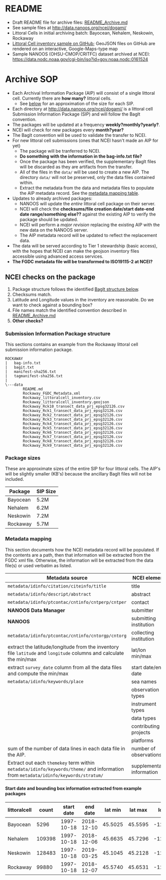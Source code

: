 # README

- Draft README file for archive files: [README_Archive.md](https://github.com/nanoos-pnw/NCEI-archiving/blob/master/DOGAMI/README_Archive.md)
- See sample files at http://data.nanoos.org/ncei/dogami/
- Littoral Cells in initial archiving batch: Bayocean, Nehalem, Neskowin, Rockaway
- [Littoral Cell inventory sample on GitHub](https://github.com/nanoos-pnw/NCEI-archiving/blob/master/DOGAMI/Bayocean_littoralcell_inventory.geojson); GeoJSON files on GitHub are rendered on an interactive, Google-Maps-type map
- Sample NANOOS (OHSU-CMOP/CRITFC) dataset archived at NCEI: https://data.nodc.noaa.gov/cgi-bin/iso?id=gov.noaa.nodc:0161524

# Archive SOP
- Each Archival Information Package (AIP) will consist of a single littoral cell. Currently there are **how many?** littoral cells.
  - See [below](#package-sizes) for an approximation of the size for each SIP.
- Each directory at http://data.nanoos.org/ncei/dogami/ is a littoral cell Submission Information Package (SIP) and will follow the BagIt convention.
- The packages will be updated at a frequency **weekly?monthly?yearly?**.
- NCEI will check for new packages every **month?year?**
- The BagIt convention will be used to validate the transfer to NCEI.
- For new littoral cell submissions (ones that NCEI hasn't made an AIP for yet)
  - The package will be tranferred to NCEI.
  - **Do something with the information in the bag-info.txt file?**
  - Once the package has been verified, the supplementary BagIt files will be discarded as they are artifacts from the transfer.
  - All of the files in the `data/` will be used to create a new AIP. The directory `data/` will not be preserved, only the data files contained within.
  - Extract the metadata from the data and metadata files to populate the AIP metadata record. See the [metadata mapping table](#metadata-mapping).
- Updates to already archived packages:
  - NANOOS will update the *entire* littoral cell package on their server.
  - NCEI will check the **checksums/file creation date/start date-end date range/something else??** against the existing AIP to verify the package should be updated.
  - NCEI will perform a *major revision* replacing the existing AIP with the new data on the NANOOS server.
  - The AIP metadata record will be updated to reflect the replacement data.
- The data will be served according to Tier 1 stewardship (basic access), with the hopes that NCEI can make the geojson inventory files accessible using advanced access services.
- **The FGDC metadata file will be transformed to ISO19115-2 at NCEI?**

## NCEI checks on the package
1. Package structure follows the identified [BagIt structure below](#submission-information-package-structure).
1. Checksums match.
1. Latitude and Longitude values in the inventory are reasonable. Do we want to check against a bounding box?
1. File names match the identified convention described in [README_Archive.md](https://github.com/nanoos-pnw/NCEI-archiving/blob/master/DOGAMI/README_Archive.md)
1. **Other checks?**

### Submission Information Package structure
This sections contains an example from the Rockaway littoral cell submission information package.
```
ROCKAWAY
|   bag-info.txt
|   bagit.txt
|   manifest-sha256.txt
|   tagmanifest-sha256.txt
|
\---data
        README.md
        Rockaway_FGDC_Metadata.xml
        Rockaway_littoralcell_inventory.csv
        Rockaway_littoralcell_inventory.geojson
        Rockaway_Rck10_transect_data_prj_epsg32126.csv
        Rockaway_Rck1_transect_data_prj_epsg32126.csv
        Rockaway_Rck2_transect_data_prj_epsg32126.csv
        Rockaway_Rck3_transect_data_prj_epsg32126.csv
        Rockaway_Rck4_transect_data_prj_epsg32126.csv
        Rockaway_Rck5_transect_data_prj_epsg32126.csv
        Rockaway_Rck6_transect_data_prj_epsg32126.csv
        Rockaway_Rck7_transect_data_prj_epsg32126.csv
        Rockaway_Rck8_transect_data_prj_epsg32126.csv
        Rockaway_Rck9_transect_data_prj_epsg32126.csv
```

### Package sizes
These are approximate sizes of the entire SIP for four littoral cells. The AIP's will be slightly smaller (KB's) because the ancillary BagIt files will not be included.

| Package | SIP Size
----------|---------
| Bayocean | 5.2M 
| Nehalem | 6.2M 
| Neskowin | 7.2M   
| Rockaway | 5.7M 

### Metadata mapping
This section documents how the NCEI metadata record will be populated. If the contents are a path, then that information will be extracted from the FGDC xml file. Otherwise, the information will be extracted from the data file(s) or used verbatim as listed.

| Metadata source | NCEI element |
--------------|---------------
| `metadata/idinfo/citation/citeinfo/title` | title
| `metadata/idinfo/descript/abstract` | abstract
| `metadata/idinfo/ptcontac/cntinfo/cntperp/cntper` | contact
| **NANOOS Data Manager** | submitter
| **NANOOS** | submitting institution
| `metadata/idinfo/ptcontac/cntinfo/cntorgp/cntorg` | collecting institution
| extract the latitude/longitude from the inventory file `latitude` and `longitude` columns and calculate the min/max | lat/lon min/max
| extract `survey_date` column from all the data files and compute the min/max | start date/end date
| `metadata/idinfo/keywords/place` | sea names
|  | observation types
|  | instrument types
|  | data types
|  | contributing projects
|  | platforms
| sum of the number of data lines in each data file in the AIP. | number of observations
| Extract out each `themekey` term within `metadata/idinfo/keywords/theme/` and information from `metadata/idinfo/keywords/stratum/` | supplementary information
 
#### Start date and bounding box information extracted from example packages
littoralcell | count |start date | end date | lat min | lat max | lon min | lon max
-------------|-------|-------|------|---------|---------|---------|--------	
Bayocean | 5296 | 1997-10-18 | 2018-12-10 | 45.5025 | 45.5595 | -123.9601 | -123.9506
Nehalem | 109398 | 1997-10-18 | 2018-12-06 | 45.6635 | 45.7296 | -123.9452 | -123.9399
Neskowin | 128483 | 1997-10-18 | 2019-03-25 | 45.1045 | 45.2128 | -123.9858 | -123.9690
Rockaway | 99880 | 1997-10-18 | 2018-12-07 | 45.5740 | 45.6531 | -123.9566 | -123.9419
